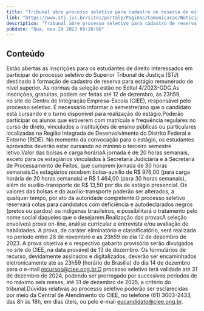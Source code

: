 ```yaml
---
title: "Tribunal abre processo seletivo para cadastro de reserva de estagiários do curso de direito"
link: "https://www.stj.jus.br/sites/portalp/Paginas/Comunicacao/Noticias/2023/29112023-Tribunal-abre-processo-seletivo-para-cadastro-de-reserva-de-estagiarios-do-curso-de-direito.aspx"
description: "Tribunal abre processo seletivo para cadastro de reserva de estagiários do curso de direito"
pubdate: "Qua, nov 29 2023 09:20:00"
---
```


## Conteúdo

Estão abertas as inscrições para os estudantes de direito interessados em participar do processo seletivo do Superior Tribunal de Justiça (STJ) destinado à formação de cadastro de reserva para estágio remunerado de nível superior. As normas da seleção estão no Edital 4/2023-GDG.As inscrições, gratuitas, podem ser feitas até 12 de dezembro, às 23h59, no site do Centro de Integração Empresa-Escola (CIEE), responsável pelo processo seletivo. É necessário informar o semestre/ano que o candidato está cursando e o turno disponível para realização do estágio.Poderão participar os alunos que estiverem com matrícula e frequência regulares no curso de direto, vinculados a instituições de ensino públicas ou particulares localizadas na Região Integrada de Desenvolvimento do Distrito Federal e Entorno (RIDE). No momento da convocação para o estágio, os estudantes aprovados deverão estar cursando no mínimo o terceiro semestre letivo.Valor das bolsas e carga horáriaA jornada é de 20 horas semanais, exceto para os estagiários vinculados à Secretaria Judiciária e à Secretaria de Processamento de Feitos, que cumprem jornada de 30 horas semanais.Os estagiários recebem bolsa-auxílio de R$ 976,00 (para carga horária de 20 horas semanais) e R$ 1.464,00 (para 30 horas semanais), além de auxílio-transporte de R$ 13,50 por dia de estágio presencial. Os valores das bolsas e do auxílio-transporte poderão ser alterados, a qualquer tempo, por ato da autoridade competente.O processo seletivo reservará cotas para candidatos com deficiência e autodeclarados negros (pretos ou pardos) ou indígenas brasileiros, e possibilitará o tratamento pelo nome social daqueles que o desejarem.Realização das provasA seleção envolverá prova on-line, análise curricular e entrevista e/ou avaliação de habilidades. A prova, de caráter eliminatório e classificatório, será realizada no período entre 28 de novembro e as 23h59 do dia 12 de dezembro de 2023. A prova objetiva e o respectivo gabarito provisório serão divulgados no site do CIEE, na data provável de 13 de dezembro. Os formulários de recurso, devidamente assinados e digitalizados, deverão ser encaminhados eletronicamente até as 23h59 (horário de Brasília) do dia 14 de dezembro para o e-mail recursos@ciee.ong.br.O processo seletivo terá validade até 31 de dezembro de 2024, podendo ser prorrogado por sucessivos períodos de no máximo seis meses, até 31 de dezembro de 2025, a critério do tribunal.Dúvidas relativas ao processo seletivo poderão ser esclarecidas por meio da Central de Atendimento do CIEE, no telefone (61) 3003-2433, das 8h às 18h, em dias úteis, ou pelo e-mail eucandidato@ciee.ong.br.
